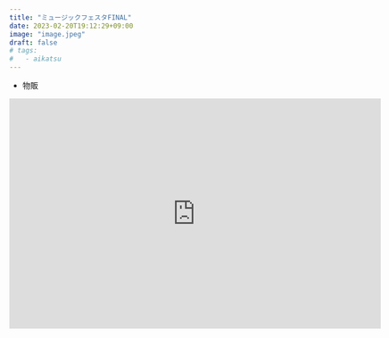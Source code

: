 ```yaml
---
title: "ミュージックフェスタFINAL"
date: 2023-02-20T19:12:29+09:00
image: "image.jpeg"
draft: false
# tags:
#   - aikatsu
---
```


- 物販

<iframe class="embed_iframe" src="https://s.insta360.com/p/e1b86bd98dd68f90d53898e8778dc0a8?e=true&locale=en-us" frameborder="0" width="666" height="413"></iframe>

<script src="https://cdnjs.cloudflare.com/ajax/libs/three.js/r121/three.min.js"></script>
<script src="https://cdn.jsdelivr.net/npm/panolens@0.11.0/build/panolens.min.js"></script>

<script>
  const viewPanorama = (selector, imgpath) => {
    const el = document.querySelector(selector);
    const panorama = new PANOLENS.ImagePanorama(imgpath);
    let viewer = new PANOLENS.Viewer({
        container: el,
        cameraFov: 100,
        autoRotate: true,
        autoRotateSpeed: 0.1,
        autoRotateActivationDuration: 5
    });
    viewer.add(panorama);
  };

  viewPanorama("#seafort1", "../IMG_20230304_151732_00_045.jpg");
  viewPanorama("#seafort2", "../IMG_20230304_151751_00_046.jpg");
  viewPanorama("#seibi", "../IMG_20230304_134433_00_042.jpg");
</script>

